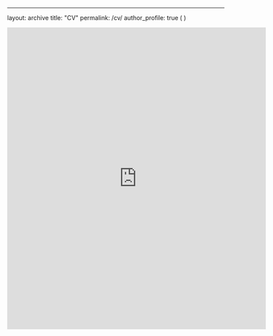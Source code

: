 ---
layout: archive
title: "CV"
permalink: /cv/
author_profile: true
( )

<embed src="https://koalalll.github.io/ChangLiu/files/CV_ChangLiu.pdf" width="600" height="700" type='application/pdf'/>
